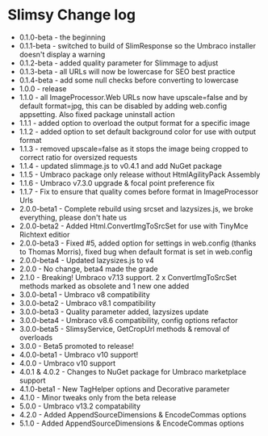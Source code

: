 Slimsy Change log
============
- 0.1.0-beta - the beginning
- 0.1.1-beta - switched to build of SlimResponse so the Umbraco installer doesn't display a warning
- 0.1.2-beta - added quality parameter for Slimmage to adjust
- 0.1.3-beta - all URLs will now be lowercase for SEO best practice
- 0.1.4-beta - add some null checks before converting to lowercase
- 1.0.0 - release
- 1.1.0 - all ImageProcessor.Web URLs now have upscale=false and by default format=jpg, this can be disabled by adding web.config appsetting. Also fixed package uninstall action 
- 1.1.1 - added option to overload the output format for a specific image
- 1.1.2 - added option to set default background color for use with output format
- 1.1.3 - removed upscale=false as it stops the image being cropped to correct ratio for oversized requests
- 1.1.4 - updated slimmage.js to v0.4.1 and add NuGet package
- 1.1.5 - Umbraco package only release without HtmlAgilityPack Assembly
- 1.1.6 - Umbraco v7.3.0 upgrade & focal point preference fix
- 1.1.7 - Fix to ensure that quality comes before format in ImageProcessor Urls
- 2.0.0-beta1 - Complete rebuild using srcset and lazysizes.js, we broke everything, please don't hate us
- 2.0.0-beta2 - Added Html.ConvertImgToSrcSet for use with TinyMce Richtext editior
- 2.0.0-beta3 - Fixed #5, added option for settings in web.config (thanks to Thomas Morris), fixed bug when default format is set in web.config
- 2.0.0-beta4 - Updated lazysizes.js to v4 
- 2.0.0 - No change, beta4 made the grade
- 2.1.0 - Breaking! Umbraco v7.13 support. 2 x ConvertImgToSrcSet methods marked as obsolete and 1 new one added
- 3.0.0-beta1 - Umbraco v8 compatibility
- 3.0.0-beta2 - Umbraco v8.1 compatibility
- 3.0.0-beta3 - Quality parameter added, lazysizes update
- 3.0.0-beta4 - Umbraco v8.6 compatibility, config options refactor
- 3.0.0-beta5 - SlimsyService, GetCropUrl methods & removal of overloads
- 3.0.0 - Beta5 promoted to release!
- 4.0.0-beta1 - Umbraco v10 support!
- 4.0.0 - Umbraco v10 support
- 4.0.1 & 4.0.2 - Changes to NuGet package for Umbraco marketplace support
- 4.1.0-beta1 - New TagHelper options and Decorative parameter
- 4.1.0 - Minor tweaks only from the beta release
- 5.0.0 - Umbraco v13.2 compatability
- 4.2.0 - Added AppendSourceDimensions & EncodeCommas options
- 5.1.0 - Added AppendSourceDimensions & EncodeCommas options